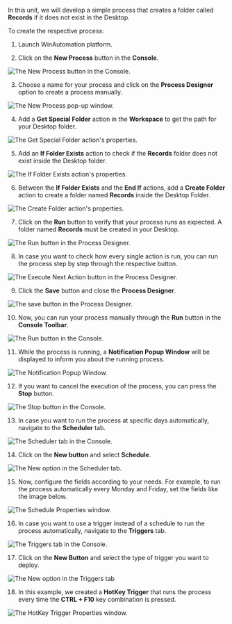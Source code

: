 In this unit, we will develop a simple process that creates a folder called **Records** if it does not exist in the Desktop. 

To create the respective process:

1.	Launch WinAutomation platform.

2.	Click on the **New Process** button in the **Console**.

![The New Process button in the Console.](..\media\image-17.png)

3.	Choose a name for your process and click on the **Process Designer** option to create a process manually.

![The New Process pop-up window.](..\media\image-18.png)

4.	Add a **Get Special Folder** action in the **Workspace** to get the path for your Desktop folder. 

![The Get Special Folder action's properties.](..\media\image-19.png)

5.	Add an **If Folder Exists** action to check if the **Records** folder does not exist inside the Desktop folder. 

![The If Folder Exists action's properties.](..\media\image-20.png)

6.	Between the **If Folder Exists** and the **End If** actions, add a **Create Folder** action to create a folder named **Records** inside the Desktop Folder.

![The Create Folder action's properties.](..\media\image-21.png)

7.	Click on the **Run** button to verify that your process runs as expected. A folder named **Records** must be created in your Desktop. 

![The Run button in the Process Designer.](..\media\image-22.png)

8.	In case you want to check how every single action is run, you can run the process step by step through the respective button. 

![The Execute Next Action button in the Process Designer.](..\media\image-23.png)

9.	Click the **Save** button and close the **Process Designer**.

![The save button in the Process Designer.](..\media\image-24.png)

10.	Now, you can run your process manually through the **Run** button in the **Console Toolbar**.

![The Run button in the Console.](..\media\image-25.png)

11.	While the process is running, a **Notification Popup Window** will be displayed to inform you about the running process.  

![The Notification Popup Window.](..\media\image-26.png)

12.	If you want to cancel the execution of the process, you can press the **Stop** button. 

![The Stop button in the Console.](..\media\image-27.png)

13.	In case you want to run the process at specific days automatically, navigate to the **Scheduler** tab.

![The Scheduler tab in the Console.](..\media\image-28.png)

14.	Click on the **New button** and select **Schedule**.

![The New option in the Scheduler tab.](..\media\image-29.png)

15.	Now, configure the fields according to your needs. For example, to run the process automatically every Monday and Friday, set the fields like the image below.

![The Schedule Properties window.](..\media\image-30.png)

16.	In case you want to use a trigger instead of a schedule to run the process automatically, navigate to the **Triggers** tab.

![The Triggers tab in the Console.](..\media\image-31.png)

17.	Click on the **New Button** and select the type of trigger you want to deploy. 

![The New option in the Triggers tab](..\media\image-32.png)

18.	In this example, we created a **HotKey Trigger** that runs the process every time the **CTRL + F10** key combination is pressed.

![The HotKey Trigger Properties window.](..\media\image-33.png)